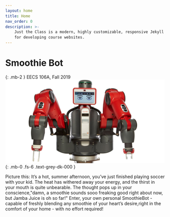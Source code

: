 ```yaml
---
layout: home
title: Home
nav_order: 0
description: >-
    Just the Class is a modern, highly customizable, responsive Jekyll theme
    for developing course websites.
---
```

# Smoothie Bot
{: .mb-2 }
EECS 106A, Fall 2019 <img src="pictures/baxter.jpg" alt="Baxter"/>
{: .mb-0 .fs-6 .text-grey-dk-000 }

Picture this: It’s a hot, summer afternoon, you’ve just finished playing soccer with your kid. The heat has withered away your energy, and the thirst in your mouth is quite unbearable. The thought pops up in your conscience,"damn, a smoothie sounds sooo freaking good right about now, but Jamba Juice is oh so far!" Enter, your own personal SmoothieBot - capable of freshly blending any smoothie of your heart’s desire,right in the comfort of your home - with no effort required!
